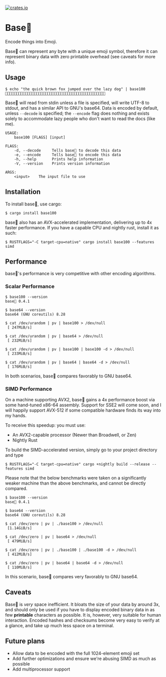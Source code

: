 [![crates.io](https://img.shields.io/crates/v/base100.svg)](https://crates.io/crates/base100)

# Base💯

Encode things into Emoji.

Base💯 can represent any byte with a unique emoji symbol, therefore it can
represent binary data with zero printable overhead (see caveats for more info).

## Usage

```
$ echo "the quick brown fox jumped over the lazy dog" | base100
👫👟👜🐗👨👬👠👚👢🐗👙👩👦👮👥🐗👝👦👯🐗👡👬👤👧👜👛🐗👦👭👜👩🐗👫👟👜🐗👣👘👱👰🐗👛👦👞🐁
```

Base💯 will read from stdin unless a file is specified, will write UTF-8 to
stdout, and has a similar API to GNU's base64. Data is encoded by default,
unless `--decode` is specified; the `--encode` flag does nothing and exists
solely to accommodate lazy people who don't want to read the docs (like me).

```
USAGE:
    base100 [FLAGS] [input]

FLAGS:
    -d, --decode     Tells base💯 to decode this data
    -e, --encode     Tells base💯 to encode this data
    -h, --help       Prints help information
    -V, --version    Prints version information

ARGS:
    <input>    The input file to use
```

## Installation

To install base💯, use cargo:

```shell
$ cargo install base100
```

base💯 also has an AVX-accelerated implementation, delivering up to 4x faster
performance. If you have a capable CPU and nightly rust, install it as such:

```shell
$ RUSTFLAGS="-C target-cpu=native" cargo install base100 --features simd
```

## Performance

base💯's performance is very competitive with other encoding algorithms.

### Scalar Performance

```
$ base100 --version
base💯 0.4.1

$ base64 --version
base64 (GNU coreutils) 8.28

$ cat /dev/urandom | pv | base100 > /dev/null
 [ 247MiB/s]

$ cat /dev/urandom | pv | base64 > /dev/null
 [ 232MiB/s]

$ cat /dev/urandom | pv | base100 | base100 -d > /dev/null
 [ 233MiB/s]

$ cat /dev/urandom | pv | base64 | base64 -d > /dev/null
 [ 176MiB/s]
```

In both scenarios, base💯 compares favorably to GNU base64.

### SIMD Performance

On a machine supporting AVX2, base💯 gains a 4x performance boost via some
hand-tuned x86-64 assembly. Support for SSE2 will come soon, and I will happily
support AVX-512 if some compatible hardware finds its way into my hands.

To receive this speedup: you must use:
- An AVX2-capable processor (Newer than Broadwell, or Zen)
- Nightly Rust

To build the SIMD-accelerated version, simply go to your project directory and
type

```shell
$ RUSTFLAGS="-C target-cpu=native" cargo +nightly build --release --features simd
```

Please note that the below benchmarks were taken on a significantly weaker
machine than the above benchmarks, and cannot be directly compared.

```
$ base100 --version
base💯 0.4.1

$ base64 --version
base64 (GNU coreutils) 8.28

$ cat /dev/zero | pv | ./base100 > /dev/null
 [1.14GiB/s]

$ cat /dev/zero | pv | base64 > /dev/null
 [ 479MiB/s]

$ cat /dev/zero | pv | ./base100 | ./base100 -d > /dev/null
 [ 412MiB/s]

$ cat /dev/zero | pv | base64 | base64 -d > /dev/null
 [ 110MiB/s]
```

In this scenario, base💯 compares very favorably to GNU base64.

## Caveats

Base💯 is *very* space inefficient. It bloats the size of your data by around 3x,
and should only be used if you have to display encoded binary data in as few
__printable__ characters as possible. It is, however, very suitable for human
interaction. Encoded hashes and checksums become very easy to verify at a glance,
and take up much less space on a terminal.

## Future plans

- Allow data to be encoded with the full 1024-element emoji set
- Add further optimizations and ensure we're abusing SIMD as much as possible
- Add multiprocessor support
